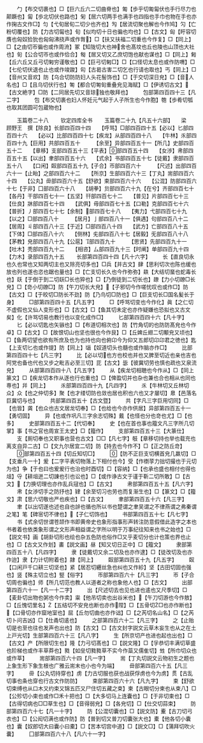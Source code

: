 <!-- { "loadSidebar": true } -->
　　勹【布交切裹也】□【巨六丘六二切曲脊也】匍【歩乎切匍匐伏也手行尽力也颠蹶也】匐【歩北切伏也路也】匊【居六切两手也满手也四指也手巾也物在手也亦作掬古文作□】匀【弋旬居旬二切少也齐也】勼【居流切聚也解也今作鸠】勽【亡粉切覆也】防【力古切匐也】旬【似均切十日也徧也均也】□【古文】匈【盱容切膺也匈奴猃狁也匈匈沸挠声或作胷】□【扶又扶福二切重也今作复】□【同上】□【之由切帀徧也或作周洀】冢【知陇切大也神舍也髙坟也丘也陵也山顶也大社也】匌【公合切帀也或作佮合】匓【居又切又乙庶切饱也猒也谋也】□【同上】匑【丘六丘又丘弓切匑穷谨敬也】□【巨弓切匑□】□【口怪切太息也或作防喟】□【七伦切伏退也止也或作竣踆】匃【古曷古害二切乞也行请也取也】丐【同上】□【音州又音欢】防【乌合切防防妇人头花髻饰也】□【于交切深日皃】□【音人名也】□【且乌切伏行也】匒【都合切匒匌重叠皃见海赋】□【伊诱切古文】【古文絶字】□防【二同居先切又音琼独也敬拜也】
　　包部第四百四十三【凡二字】
　　包【布交切裹也妇人怀妊元气起于人子所生也今作胞】匏【歩肴切瓠也取其团圆可包蔵物也】

　　玉篇卷二十八
　　钦定四库全书
　　玉篇卷二十九【凡五十六部】　　梁　顾野王　撰【除良】长部四百四十四　　【呼骂】□部四百四十五【必以】匕部四百四十六　　【必以】比部四百四十七【疾龙】从部四百四十八　　【牛林】乑部四百四十九【巨用】共部四百五十　　　【余至】异部四百五十一【所几】史部四百五十二　　【章移】支部四百五十三【平表】部四百五十四　　【女渉】帇部四百五十五【以出】聿部四百五十六　　【式余】书部四百五十七【徒戴】隶部四百五十八　　【口闲】臤部四百五十九【子合】帀部四百六十　　　【尺述】出部四百六十一【止眙】之部四百六十二　　【所京】生部四百六十三【丁丸】耑部四百六十四　　【公丸】毌部四百六十五【舒欲】束部四百六十六　　【公混】防部四百六十七【于非】囗部四百六十八　　【胡拳】贠部四百六十九【在兮】齐部四百七十　　　【各丹】干部四百七十一【五坚】幵部四百七十二　　【普见】片部四百七十三【仕良】牀部四百七十四　　【武俱】毋部四百七十五【口勒】克部四百七十六　　【普折】丿部四百七十七【余制】部四百七十八　　【夷力】弋部四百七十九【以之】□部四百八十　　　【居月】亅部四百八十一【俱遇】句部四百八十二　　【居周】丩部四百八十三【于近】□部四百八十四　　【武方】亡部四百八十五【下体】□部四百八十六　　【侧林】兂部四百八十七【居毅】旡部四百八十八　　【茅教】皃部四百八十九【公扈】部四百九十　　　【思贤】先部四百九十一【吐木】秃部四百九十二　　【相咨】厶部四百九十三【时阐】单部四百九十四　　【力木】录部四百九十五
　　长部第四百四十四【凡十六字】
　　长【直良切永也久也常也又知两切主也又除亮切多也】□兵【并古文】肆【思利切次也陈也缓也放也列也遂也恣也踞也量也】□【亡支切长久也今作弥弥】镻【大结切蝁也蛇毒长也】镺【于倒于到二切镺□长也猝也】□【乃倒徒到二切长也】镽【力小切镽□长皃】□【竒小切镽□】防【午刀切长大皃】【子邪切今作嗟忧叹也或作□】防【古文】□【于皎切□防长不劲】防【乃鸟切□防也】□【巨支切长□国名髪长于身】
　　□部第四百四十五【凡五字】
　　□【呼骂切变也今作化】眞【之仁切不虚假也又仙人变形也】□【古文】□【鱼其切未定也亦作疑嫌也恐拟也又古文矣】化【许骂切易也教行也以变化成作□】
　　匕部第四百四十六【凡十字】
　　匕【必以切匙也矢镞也】□【布道切相次也】防【竹角切的也防防髙皃也今作卓】□【古文】□【故恨切山也坚也很也今作艮】□【丘婢丘翅二切颙皃又顷也】□【鱼两切望也欲有所庶及也为也持也向也俯卬今为仰又五郎切卬卬君之徳也】匙【上支切匕也或作提】防【同上】匘【奴道切头也髓也或作脑亦作□】
　　比部第四百四十七【凡三字】
　　比【必以切也方也校也并也又脾至切近也亲也吉也阿党也备也代也又步之毗吉必至三切】芘【古文】毖【彼冀切劳也慎也疏也又泉流皃】
　　从部第四百四十八【凡五字】
　　从【疾龙切相聴也今作从】□【同上篆文】□【疾龙切本作从逐也行也重也】□【俾盈切并也杂也兼也合也相从也同也専也】幷【同上】
　　乑部第四百四十九【凡四字】
　　乑【牛林切又丘林切众】众【也之仲切多】聚【也才缕切防也敛也居也积也六也又才屡切】臮【邑落名巨冀切与也】
　　共部第四百五十【古文暨】
　　共【字凡三字巨用切同】□【也皆】龚【也众也古文居龙切奉】□【也给也今亦作供居】异部第四百五十一【勇切固】
　　异【也或作巩凡三字余志切殊】戴【也怪也分也竒也尤】□【也多】
　　史部第四百五十二【代切奉】
　　史【也在首也事也籀文凡三字所几切掌】事【书之官也周宣王太史】□【籀作】
　　支部第四百五十三【大篆仕】
　　支【厠切奉也又职事也营也古文】□□【凡七字】攲【章移切持也举也载充也离支自异二古】□【文九尔居宜二切】防【持去也今作不】□【正之防丘竒】
　　部第四百五十四【切丘知切□】
　　【防不正巨支切横首皃几羸切】□【支垂凡一十】爰【二字平表切物落上下相付也今】受【作檦莩力拙切撮也于元切为也】争【于也曰也爰爰行也治也时酉切】□【容纳】□【也承也盛也相付也得也俎】寽【耕俎迸二切諌也引也讼也】□【或作诤古文于谨于靳二切所敢】□【古文】【力换切理也亦作乱兵冦也】□【古文】
　　帇部第四百五十五【凡六字】
　　帇【女渉切手之防抒也】肄【余至切习也劳也而复渐生也】□【篆文】□【籀文】肃【思六切敬也严也疾也】□【古文】
　　聿部第四百五十六【凡三字】
　　聿【以出切遂也述也自也辝也循也所以书也楚谓之聿吴谓之不律燕谓之弗秦谓之笔】笔【碑宻切不律也】【子仁切饰也】
　　书部第四百五十七【凡七字】
　　书【式余切世谓苍颉作书即黄帝史也象形指事形声转注防意假借此造字之本也书者着也依类象形谓之文形声相益谓之字所以明于万事纪往知来也书之始也】□【説文书】画【胡卦切形也绘也杂五色防也俗作□又乎麦切分也计也策也界也止也】□【古文又作划】畵【説文画】昼【知又切日正中】□【籀文】
　　隶部第四百五十八【凡四字】
　　隶【徒戴切又余二切及也亦作逮】□【徒改切及也亦作迨】隶【力计切附着也】隷【同上】
　　臤部第四百五十九【凡五字】
　　臤【口闲戸千口耕三切坚也】紧【居忍切纒丝急也纠也又作紾】坚【古田切固也强也】竖【殊主切立也】竪【俗字】
　　帀部第四百六十【凡三字】
　　帀【子合切周也徧也】师【所几切范也教人以道者之称也象他人也】□【古文】
　　出部第四百六十一【凡一十二字】
　　出【尺述切去也见也进也逺也又尺季切】□【麦卦切出物也粥也今作卖】粜【他吊切卖也出谷米也】【午刀切游也今作敖】□【丘愧切里名】【五结切不安皃也断也亦作陧】□【五骨切□也亦作断也】【口骨切亦作窟地室也】屈【丘勿切曲也亦作诎】□【之芮切名山名】□【之芮切卜问吉凶】□【仕甬切逺也】
　　之部第四百六十二【凡三字】
　　之【止贻切是也至也往也发声也出也】防【古文】□【古文封字説文云草木妄生也从之在土上戸光切】生部第四百六十三【凡八字】
　　生【所京切产也进也起也出也】□【古文】产【所限切生也】隆【力弓切髙也】□【説文隆】□【孚恭切丰满切草盛也阶梯也或作丰草莽也】甤【如垒切甤甤草不实今作蘂又儒隹切】甡【所巾切众也或作莘】
　　耑部第四百六十四【凡一字】
　　耑【丁丸切説文云物初生之题也上象生形下象生根也广雅云耑末也小也今为端】
　　毌部第四百六十五【凡三字】
　　毌【公丸切持穿也】虏【力古切服也获也战获俘虏也今为虏】贯【古乱切事也条也穿也行古文作防防】
　　束部第四百六十六【凡九字】
　　束【舒欲切束缚也从口木又约束又锦五匹又尸住切五藏之束】柬【古眼切分柬也从束八】□【公殄切小束也或作□禾十把也】□【大多切马上连囊也】□【于非切束也】□【古得切病也□□草生也】□【音得弱皃】□【各皃切】□【仕交切蒜束】
　　防部第四百六十七【凡一十字】
　　防【公混切囊也】□【説文防】櫜【古刀切弓衣也】□【公闳切满也或作防】防【普到切又普刀切囊张大也】橐【他各切小囊也】囊【奴郎切大曰囊小曰橐】□【苦本切宫中道】□【説文□】□【蒲拜切吹火囊】
　　囗部第四百六十八【凡六十一字】
